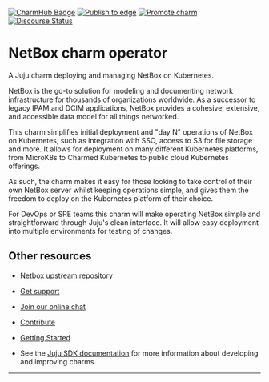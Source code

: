 [![CharmHub Badge](https://charmhub.io/netbox/badge.svg)](https://charmhub.io/netbox)
[![Publish to edge](https://github.com/canonical/netbox/actions/workflows/publish_charm.yaml/badge.svg)](https://github.com/canonical/netbox/actions/workflows/publish_charm.yaml)
[![Promote charm](https://github.com/canonical/netbox/actions/workflows/promote_charm.yaml/badge.svg)](https://github.com/canonical/netbox/actions/workflows/promote_charm.yaml)
[![Discourse Status](https://img.shields.io/discourse/status?server=https%3A%2F%2Fdiscourse.charmhub.io&style=flat&label=CharmHub%20Discourse)](https://discourse.charmhub.io)


<!--
Avoid using this README file for information that is maintained or published elsewhere, e.g.:

* metadata.yaml > published on Charmhub
* documentation > published on (or linked to from) Charmhub
* detailed contribution guide > documentation or CONTRIBUTING.md

Use links instead.
-->

# NetBox charm operator

A Juju charm deploying and managing NetBox on Kubernetes.

NetBox is the go-to solution for modeling and documenting network
infrastructure for thousands of organizations worldwide. As a
successor to legacy IPAM and DCIM applications, NetBox provides a
cohesive, extensive, and accessible data model for all things
networked.

This charm simplifies initial deployment and "day N" operations of
NetBox on Kubernetes, such as integration with SSO, access to S3 for
file storage and more. It allows for deployment on many
different Kubernetes platforms, from MicroK8s to Charmed Kubernetes to
public cloud Kubernetes offerings.

As such, the charm makes it easy for those looking to take control of
their own NetBox server whilst keeping operations simple, and gives them
the freedom to deploy on the Kubernetes platform of their choice.

For DevOps or SRE teams this charm will make operating NetBox simple
and straightforward through Juju's clean interface. It will allow easy
deployment into multiple environments for testing of changes.

## Other resources

<!-- If your charm is documented somewhere else other than Charmhub, provide a link separately. -->

- [Netbox upstream repository](https://github.com/netbox-community/netbox)

* [Get support](https://discourse.charmhub.io/)

* [Join our online chat](https://matrix.to/#/#charmhub-charmdev:ubuntu.com)

* [Contribute](https://charmhub.io/netbox/docs/contributing)

* [Getting Started](https://charmhub.io/netbox/docs/getting-started)

- See the [Juju SDK documentation](https://juju.is/docs/sdk) for more information about developing and improving charms.

---
